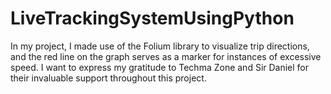 # LiveTrackingSystemUsingPython
In my project, I made use of the Folium library to visualize trip directions, and the red line on the graph serves as a marker for instances of excessive speed.  I want to express my gratitude to Techma Zone and Sir Daniel for their invaluable support throughout this project.
